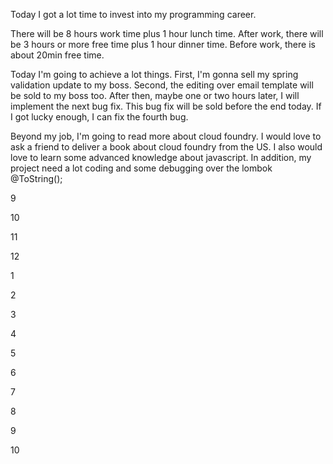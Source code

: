 Today I got a lot time to invest into my programming career. 


There will be 8 hours work time plus 1 hour lunch time. After work, 
there will be 3 hours or more free time plus 1 hour dinner time.
Before work, there is about 20min free time. 

Today I'm going to achieve a lot things. First, I'm gonna sell my spring validation update
to my boss. Second, the editing over email template will be sold to my boss too. After then,
maybe one or two hours later, I will implement the next bug fix. This bug fix will be sold before
the end today. If I got lucky enough, I can fix the fourth bug. 

Beyond my job, I'm going to read more about cloud foundry. I would love to ask a friend to deliver a book
about cloud foundry from the US. I also would love to learn some advanced knowledge about javascript. In 
addition, my project need a lot coding and some debugging over the lombok @ToString();

9

10

11

12

1

2

3

4

5

6

7

8

9

10
